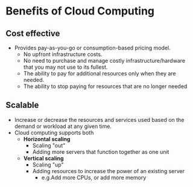 # Benefits of Cloud Computing #

## Cost effective ##
* Provides pay-as-you-go or consumption-based pricing model.
    * No upfront infrastructure costs.
    * No need to purchase and manage costly infrastructure/hardware that you may not use to its fullest.
    * The ability to pay for additional resources only when they are needed.
    * The ability to stop paying for resources that are no longer needed
## Scalable ##
* Increase or decrease the resources and services used based on the demand or workload at any given time.
* Cloud computing supports both
    * **Horizontal scaling**
      * Scaling "out"
      * Adding more servers that function together as one unit
    * **Vertical scaling**
      * Scaling "up"
      * Adding resources to increase the power of an existing server
          * e.g.Add more CPUs, or add more memory

